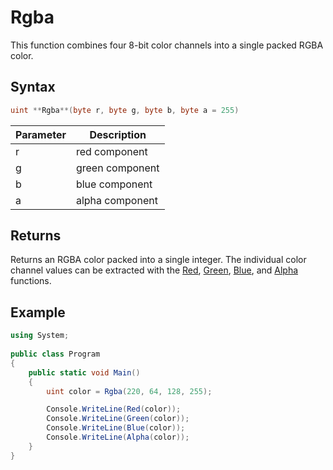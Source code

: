 # Rgba

This function combines four 8-bit color channels into a single packed RGBA color.

## Syntax

```csharp
uint **Rgba**(byte r, byte g, byte b, byte a = 255)
```

| Parameter | Description |
| --- | --- |
| r | red component |
| g | green component |
| b | blue component |
| a | alpha component |

## Returns

Returns an RGBA color packed into a single integer. The individual color channel values can be extracted with the [Red](Red), [Green](Green.md), [Blue](Blue.md), and [Alpha](Alpha.md) functions.

## Example

```csharp
using System;
                    
public class Program
{
    public static void Main()
    {
        uint color = Rgba(220, 64, 128, 255);

        Console.WriteLine(Red(color));
        Console.WriteLine(Green(color));
        Console.WriteLine(Blue(color));
        Console.WriteLine(Alpha(color));
    }
}
```
